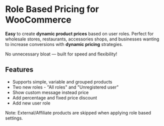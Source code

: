 # Role Based Pricing for WooCommerce

**Easy** to create **dynamic product prices** based on user roles.
Perfect for wholesale stores, restaurants, accessories shops, and businesses wanting to increase conversions with **dynamic pricing** strategies.

No unnecessary bloat — built for speed and flexibility!


## Features

- Supports simple, variable and grouped products
- Two new roles - "All roles" and "Unregistered user"
- Show custom message instead price
- Add percentage and fixed price discount
- Add new user role


Note: External/Affiliate products are skipped when applying role based settings.